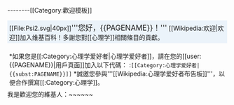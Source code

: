 --------<noinclude>[[Category:歡迎模板]]</noinclude><div style="width: 98%; margin: 0.2em 0; padding: 0.3em 0.3em; background: #ebf3fa;">[[File:Psi2.svg|40px]]<big>'''您好，{{PAGENAME}}！'''</big> [[Wikipedia:欢迎|欢迎]]加入维基百科！多謝您對[[心理学]]相關條目的貢獻。</div>
<div style="width: 98%; margin: 0.2em 0; padding: 0.3em 0.3em;">
*如果您是[[:Category:心理学爱好者|心理学爱好者]]，請在您的[[user:{{PAGENAME}}|用戶頁面]]加入以下代碼：
:<code><nowiki>[[Category:心理学爱好者|{{subst:PAGENAME}}]]</nowiki></code>
*誠邀您參與'''[[Wikipedia:心理学爱好者布告板]]'''，以便合作撰寫[[:Category:心理学]]。
</div>
我是歡迎您的維基人：~~<includeonly>~~</includeonly><noinclude>~~</noinclude></center>
</div>
